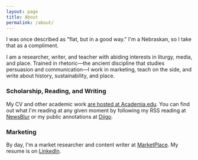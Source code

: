 ```yaml
---
layout: page
title: About
permalink: /about/
---
```

I was once described as "flat, but in a good way." I'm a Nebraskan, so I take that as a compliment.

I am a researcher, writer, and teacher with abiding interests in liturgy, media, and place. Trained in rhetoric—the ancient discipline that studies persuasion and communication—I work in marketing, teach on the side, and write about history, sustainability, and place. 

### Scholarship, Reading, and Writing

My CV and other academic work [are hosted at Academia.edu](https://slu.academia.edu/MatthewMiller). You can find out what I'm reading at any given moment by following my RSS reading at [NewsBlur](http://matthewjmiller.newsblur.com) or my public annotations at [Diigo](https://www.diigo.com/user/matthewjmiller).

### Marketing

By day, I'm a market researcher and content writer at [MarketPlace](market-pl.com). My resume is on [LinkedIn](https://www.linkedin.com/in/matthewjosiahmiller/).

